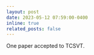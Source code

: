 ```yaml
---
layout: post
date: 2023-05-12 07:59:00-0400
inline: true
related_posts: false
---
```


One paper accepted to TCSVT.
